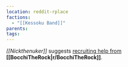 ```yaml
---
location: reddit-rplace
factions:
  - "[[Kessoku Band]]"
parents: 
tags: 
---
```

*[[Nickthenuker]]* suggests [recruiting help from](https://discord.com/channels/1093664259273130084/1131230952119615600/1131579811463172126) **[[BocchiTheRock|r/BocchiTheRock]]**.
